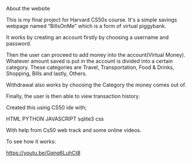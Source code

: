 About the website

This is my final project for Harvard CS50x course. It's a simple savings webpage named “BillsOnMe” which is a form of virtual piggybank.

It works by creating an account firstly by choosing a username and password.

Then the user can proceed to add money into the account(Virtual Money). Whatever amount saved is put in the account is divided into a certain category. These categories are Travel, Transportation, Food & Drinks, Shopping, Bills and lastly, Others.

Withdrawal also works by choosing the Category the money comes out of.

Finally, the user is then able to view transaction history.

Created this using CS50 ide with;

HTML
PYTHON
JAVASCRIPT
sqlite3
css

With help from Cs50 web track and some online videos.

To see how it works:

https://youtu.be/Gqnq6LuhCt8
